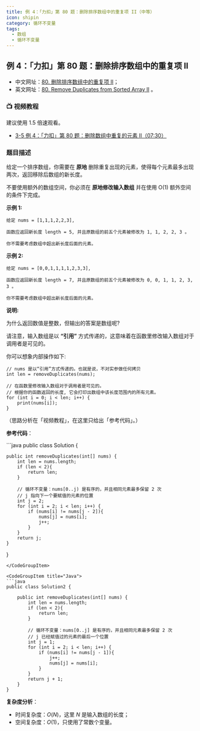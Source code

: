 ```yaml
---
title: 例 4：「力扣」第 80 题：删除排序数组中的重复项 II（中等）
icon: shipin
category: 循环不变量
tags:
  - 数组
  - 循环不变量
---
```



## 例 4：「力扣」第 80 题：删除排序数组中的重复项 II <Badge text="中等" type="warn"/>

+ 中文网址：[80. 删除排序数组中的重复项 II](https://leetcode-cn.com/problems/remove-duplicates-from-sorted-array-ii/description/)；
+ 英文网址：[80. Remove Duplicates from Sorted Array II](https://leetcode.com/problems/remove-duplicates-from-sorted-array-ii/description/) 。

### :tv: **视频教程**

建议使用 1.5 倍速观看。

* [3-5 例 4：「力扣」第 80 题：删除数组中重复的元素 II（07:30）](https://www.bilibili.com/video/BV1Jg411M7Lp?p=5)



### 题目描述

给定一个排序数组，你需要在 **原地** 删除重复出现的元素，使得每个元素最多出现两次，返回移除后数组的新长度。

不要使用额外的数组空间，你必须在 **原地修改输入数组** 并在使用 O(1) 额外空间的条件下完成。

**示例 1:**

```
给定 nums = [1,1,1,2,2,3],

函数应返回新长度 length = 5, 并且原数组的前五个元素被修改为 1, 1, 2, 2, 3 。

你不需要考虑数组中超出新长度后面的元素。
```

**示例 2:**

```
给定 nums = [0,0,1,1,1,1,2,3,3],

函数应返回新长度 length = 7, 并且原数组的前五个元素被修改为 0, 0, 1, 1, 2, 3, 3 。

你不需要考虑数组中超出新长度后面的元素。
```

**说明:**

为什么返回数值是整数，但输出的答案是数组呢?

请注意，输入数组是以 **“引用”** 方式传递的，这意味着在函数里修改输入数组对于调用者是可见的。

你可以想象内部操作如下:

```
// nums 是以“引用”方式传递的。也就是说，不对实参做任何拷贝
int len = removeDuplicates(nums);

// 在函数里修改输入数组对于调用者是可见的。
// 根据你的函数返回的长度, 它会打印出数组中该长度范围内的所有元素。
for (int i = 0; i < len; i++) {
    print(nums[i]);
}
```

（思路分析在「视频教程」，在这里只给出「参考代码」。）

**参考代码**：

<CodeGroup>
<CodeGroupItem title="Java">
```java
public class Solution {

    public int removeDuplicates(int[] nums) {
        int len = nums.length;
        if (len < 2){
            return len;
        }

        // 循环不变量：nums[0..j) 是有序的，并且相同元素最多保留 2 次
        // j 指向下一个要赋值的元素的位置
        int j = 2;
        for (int i = 2; i < len; i++) {
            if (nums[i] != nums[j - 2]){
                nums[j] = nums[i];
                j++;
            }
        }
        return j;
    }
}
```
</CodeGroupItem>

<CodeGroupItem title="Java">
```java
public class Solution2 {

    public int removeDuplicates(int[] nums) {
        int len = nums.length;
        if (len < 2){
            return len;
        }

        // 循环不变量：nums[0..j] 是有序的，并且相同元素最多保留 2 次
        // j 已经赋值过的元素的最后一个位置
        int j = 1;
        for (int i = 2; i < len; i++) {
            if (nums[i] != nums[j - 1]){
                j++;
                nums[j] = nums[i];
            }
        }
        return j + 1;
    }
}
```
</CodeGroupItem>
</CodeGroup>

**复杂度分析**：

+ 时间复杂度：$O(N)$，这里 $N$ 是输入数组的长度；
+ 空间复杂度：$O(1)$，只使用了常数个变量。